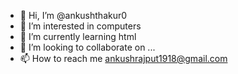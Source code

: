 - 👋 Hi, I’m @ankushthakur0
- 👀 I’m interested in computers
- 🌱 I’m currently learning html
- 💞️ I’m looking to collaborate on ...
- 📫 How to reach me ankushrajput1918@gmail.com

<!---
ankushthakur0/ankushthakur0 is a ✨ special ✨ repository because its `README.md` (this file) appears on your GitHub profile.
You can click the Preview link to take a look at your changes.
--->
